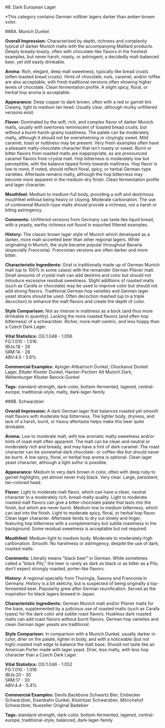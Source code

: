 #8. Dark European Lager

*This category contains German vollbier lagers darker than amber-brown color.

##8A. Munich Dunkel

**Overall Impression:** Characterized by depth, richness and complexity typical of darker Munich malts with the accompanying Maillard products. Deeply bready-toasty, often with chocolate-like flavors in the freshest examples, but never harsh, roasty, or astringent; a decidedly malt-balanced beer, yet still easily drinkable.

**Aroma:** Rich, elegant, deep malt sweetness, typically like bread crusts (often toasted bread crusts). Hints of chocolate, nuts, caramel, and/or toffee are also acceptable, with fresh traditional versions often showing higher levels of chocolate. Clean fermentation profile. A slight spicy, floral, or herbal hop aroma is acceptable.

**Appearance:** Deep copper to dark brown, often with a red or garnet tint. Creamy, light to medium tan head. Usually clear, although murky unfiltered versions exist.

**Flavor:** Dominated by the soft, rich, and complex flavor of darker Munich malts, usually with overtones reminiscent of toasted bread crusts, but without a burnt-harsh-grainy toastiness. The palate can be moderately malty, although it should not be overwhelming or cloyingly sweet. Mild caramel, toast or nuttiness may be present. Very fresh examples often have a pleasant malty-chocolate character that isn't roasty or sweet. Burnt or bitter flavors from roasted malts are inappropriate, as are pronounced caramel flavors from crystal malt. Hop bitterness is moderately low but perceptible, with the balance tipped firmly towards maltiness. Hop flavor is low to none; if noted, should reflect floral, spicy, or herbal German-type varieties. Aftertaste remains malty, although the hop bitterness may become more apparent in the medium-dry finish. Clean fermentation profile and lager character.

**Mouthfeel:** Medium to medium-full body, providing a soft and dextrinous mouthfeel without being heavy or cloying. Moderate carbonation. The use of continental Munich-type malts should provide a richness, not a harsh or biting astringency.

**Comments:** Unfiltered versions from Germany can taste like liquid bread, with a yeasty, earthy richness not found in exported filtered examples.

**History:** The classic brown lager style of Munich which developed as a darker, more malt-accented beer than other regional lagers. While originating in Munich, the style became popular throughout Bavaria (especially Franconia). Franconian versions are often darker and more bitter.

**Characteristic Ingredients:** Grist is traditionally made up of German Munich malt (up to 100% in some cases) with the remainder German Pilsner malt. Small amounts of crystal malt can add dextrins and color but should not introduce excessive residual sweetness. Slight additions of roasted malts (such as Carafa or chocolate) may be used to improve color but should not add strong flavors. Traditional German hop varieties and German lager yeast strains should be used. Often decoction mashed (up to a triple decoction) to enhance the malt flavors and create the depth of color.

**Style Comparison:** Not as intense in maltiness as a bock (and thus more drinkable in quantity). Lacking the more roasted flavors (and often hop bitterness) of a schwarzbier. Richer, more malt-centric, and less hoppy than a Czech Dark Lager.

**Vital Statistics:**
OG:1.048 - 1.056  
FG:1.010 - 1.016  
IBUs:18 - 28  
SRM:14 - 28  
ABV:4.5 - 5.6%

**Commercial Examples:** Ayinger Altbairisch Dunkel, Chuckanut Dunkel Lager, Ettaler Kloster Dunkel, Hacker-Pschorr Alt Munich Dark, Weltenburger Kloster Barock-Dunkel

**Tags:** standard-strength, dark-color, bottom-fermented, lagered, central-europe, traditional-style, malty, dark-lager-family

##8B. Schwarzbier

**Overall Impression:** A dark German lager that balances roasted yet smooth malt flavors with moderate hop bitterness. The lighter body, dryness, and lack of a harsh, burnt, or heavy aftertaste helps make this beer quite drinkable.

**Aroma:** Low to moderate malt, with low aromatic malty sweetness and/or hints of roast malt often apparent. The malt can be clean and neutral or moderately rich and bready, and may have a hint of dark caramel. The roast character can be somewhat dark chocolate- or coffee-like but should never be burnt. A low spicy, floral, or herbal hop aroma is optional. Clean lager yeast character, although a light sulfur is possible.

**Appearance:** Medium to very dark brown in color, often with deep ruby to garnet highlights, yet almost never truly black. Very clear. Large, persistent, tan-colored head.

**Flavor:** Light to moderate malt flavor, which can have a clean, neutral character to a moderately rich, bread-malty quality. Light to moderate roasted malt flavors can give a bitter-chocolate palate that lasts into the finish, but which are never burnt. Medium-low to medium bitterness, which can last into the finish. Light to moderate spicy, floral, or herbal hop flavor. Clean lager character. Aftertaste tends to dry out slowly and linger, featuring hop bitterness with a complementary but subtle roastiness in the background. Some residual sweetness is acceptable but not required.

**Mouthfeel:** Medium-light to medium body. Moderate to moderately-high carbonation. Smooth. No harshness or astringency, despite the use of dark, roasted malts.

**Comments:** Literally means "black beer" in German. While sometimes called a "black Pils," the beer is rarely as dark as black or as bitter as a Pils; don't expect strongly roasted, porter-like flavors. 

**History:** A regional specialty from Thuringia, Saxony and Franconia in Germany. History is a bit sketchy, but is suspected of being originally a top-fermented beer. Popularity grew after German reunification. Served as the inspiration for black lagers brewed in Japan.

**Characteristic Ingredients:** German Munich malt and/or Pilsner malts for the base, supplemented by a judicious use of roasted malts (such as Carafa types) for the dark color and subtle roast flavors. Huskless dark roasted malts can add roast flavors without burnt flavors. German hop varieties and clean German lager yeasts are traditional.

**Style Comparison:** In comparison with a Munich Dunkel, usually darker in color, drier on the palate, lighter in body, and with a noticeable (but not high) roasted malt edge to balance the malt base. Should not taste like an American Porter made with lager yeast. Drier, less malty, with less hop character than a Czech Dark Lager.

**Vital Statistics:**
OG:1.046 - 1.052  
FG:1.010 - 1.016  
IBUs:20 - 30  
SRM:17 - 30  
ABV:4.4 - 5.4%

**Commercial Examples:** Devils Backbone Schwartz Bier, Einbecker Schwarzbier, Eisenbahn Dunkel, Köstritzer Schwarzbier, Mönchshof Schwarzbier, Nuezeller Original Badebier

**Tags:** standard-strength, dark-color, bottom-fermented, lagered, central-europe, traditional-style, balanced, dark-lager-family